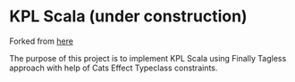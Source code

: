 # KPL Scala (under construction)

Forked from [here](https://github.com/StreetContxt/kpl-scala)

The purpose of this project is to implement KPL Scala using Finally Tagless approach with help of Cats Effect Typeclass constraints. 
